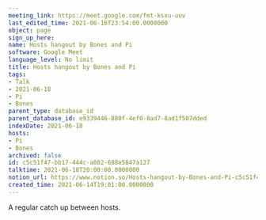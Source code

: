 ```yaml
---
meeting_link: https://meet.google.com/fmt-ksxu-uuv
last_edited_time: 2021-06-16T23:54:00.0000000
object: page
sign_up_here: 
name: Hosts hangout by Bones and Pi
software: Google Meet
language_level: No limit
title: Hosts hangout by Bones and Pi
tags:
- Talk
- 2021-06-18
- Pi
- Bones
parent_type: database_id
parent_database_id: e9339446-880f-4ef0-8ad7-8ad1f507dded
indexDate: 2021-06-18
hosts:
- Pi
- Bones
archived: false
id: c5c51f47-bb17-444c-a802-688e5847a127
talktime: 2021-06-18T20:00:00.0000000
notion_url: https://www.notion.so/Hosts-hangout-by-Bones-and-Pi-c5c51f47bb17444ca802688e5847a127
created_time: 2021-06-14T19:01:00.0000000
---
```


A regular catch up between hosts.


